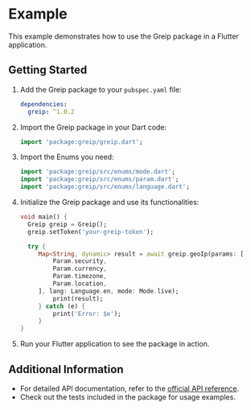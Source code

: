 # Example

This example demonstrates how to use the Greip package in a Flutter application.

## Getting Started

1. Add the Greip package to your `pubspec.yaml` file:

   ```yaml
   dependencies:
     greip: ^1.0.2
   ```

2. Import the Greip package in your Dart code:

   ```dart
   import 'package:greip/greip.dart';
   ```

3. Import the Enums you need:

   ```dart
   import 'package:greip/src/enums/mode.dart';
   import 'package:greip/src/enums/param.dart';
   import 'package:greip/src/enums/language.dart';
   ```

4. Initialize the Greip package and use its functionalities:

   ```dart
   void main() {
     Greip greip = Greip();
     greip.setToken('your-greip-token');

     try {
        Map<String, dynamic> result = await greip.geoIp(params: [
            Param.security,
            Param.currency,
            Param.timezone,
            Param.location,
        ], lang: Language.en, mode: Mode.live);
            print(result);
        } catch (e) {
            print('Error: $e');
        }
   }
   ```

5. Run your Flutter application to see the package in action.

## Additional Information

- For detailed API documentation, refer to the [official API reference](https://docs.greip.io/).
- Check out the tests included in the package for usage examples.
